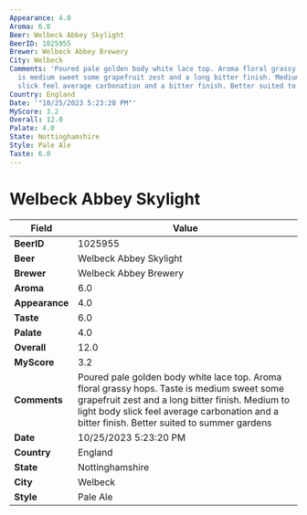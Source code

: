 ```yaml
---
Appearance: 4.0
Aroma: 6.0
Beer: Welbeck Abbey Skylight
BeerID: 1025955
Brewer: Welbeck Abbey Brewery
City: Welbeck
Comments: 'Poured pale golden body white lace top. Aroma floral grassy hops. Taste
  is medium sweet some grapefruit zest and a long bitter finish. Medium to light body
  slick feel average carbonation and a bitter finish. Better suited to summer gardens '
Country: England
Date: '"10/25/2023 5:23:20 PM"'
MyScore: 3.2
Overall: 12.0
Palate: 4.0
State: Nottinghamshire
Style: Pale Ale
Taste: 6.0
---
```


# Welbeck Abbey Skylight

| Field         | Value |
|---------------|-------|
| **BeerID** | 1025955 |
| **Beer** | Welbeck Abbey Skylight |
| **Brewer** | Welbeck Abbey Brewery |
| **Aroma** | 6.0 |
| **Appearance** | 4.0 |
| **Taste** | 6.0 |
| **Palate** | 4.0 |
| **Overall** | 12.0 |
| **MyScore** | 3.2 |
| **Comments** | Poured pale golden body white lace top. Aroma floral grassy hops. Taste is medium sweet some grapefruit zest and a long bitter finish. Medium to light body slick feel average carbonation and a bitter finish. Better suited to summer gardens  |
| **Date** | 10/25/2023 5:23:20 PM |
| **Country** | England |
| **State** | Nottinghamshire |
| **City** | Welbeck |
| **Style** | Pale Ale |
